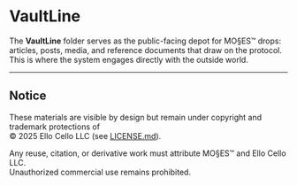 # VaultLine

The **VaultLine** folder serves as the public-facing depot for MO§ES™ drops:  
articles, posts, media, and reference documents that draw on the protocol.  
This is where the system engages directly with the outside world.  

---

## Notice

These materials are visible by design but remain under copyright and trademark protections of  
© 2025 Ello Cello LLC (see [LICENSE.md](../LICENSE.md)).  

Any reuse, citation, or derivative work must attribute MO§ES™ and Ello Cello LLC.  
Unauthorized commercial use remains prohibited.
